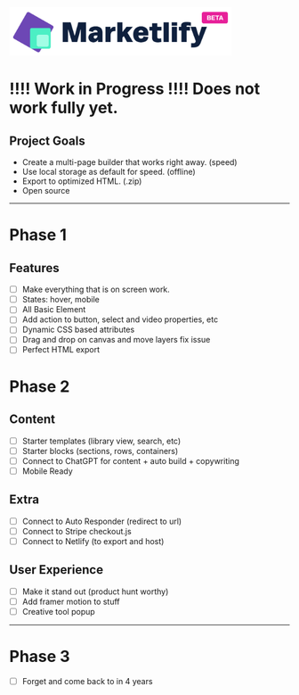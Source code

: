 <img src="/public/images/logo.png" width="400" />

# !!!! Work in Progress !!!! Does not work fully yet.

## Project Goals

- Create a multi-page builder that works right away. (speed)
- Use local storage as default for speed. (offline)
- Export to optimized HTML. (.zip)
- Open source

---

# Phase 1

## Features

- [ ] Make everything that is on screen work.
- [ ] States: hover, mobile
- [ ] All Basic Element
- [ ] Add action to button, select and video properties, etc
- [ ] Dynamic CSS based attributes
- [ ] Drag and drop on canvas and move layers fix issue
- [ ] Perfect HTML export

# Phase 2

## Content

- [ ] Starter templates (library view, search, etc)
- [ ] Starter blocks (sections, rows, containers)
- [ ] Connect to ChatGPT for content + auto build + copywriting
- [ ] Mobile Ready

## Extra

- [ ] Connect to Auto Responder (redirect to url)
- [ ] Connect to Stripe checkout.js
- [ ] Connect to Netlify (to export and host)

## User Experience

- [ ] Make it stand out (product hunt worthy)
- [ ] Add framer motion to stuff
- [ ] Creative tool popup

---

# Phase 3

- [ ] Forget and come back to in 4 years
